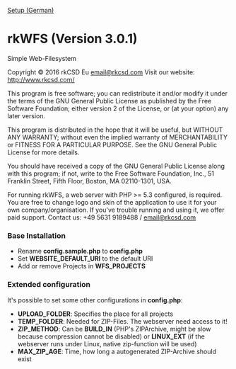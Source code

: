[Setup (German)](https://wiki.reneknipschild.net/comp:www:setuprkwfs)
# rkWFS (Version 3.0.1)
Simple Web-Filesystem

Copyright © 2016 rkCSD Eu <email@rkcsd.com>
Visit our website: http://www.rkcsd.com/

This program is free software; you can redistribute it and/or modify
it under the terms of the GNU General Public License as published by
the Free Software Foundation; either version 2 of the License, or
(at your option) any later version.

This program is distributed in the hope that it will be useful,
but WITHOUT ANY WARRANTY; without even the implied warranty of
MERCHANTABILITY or FITNESS FOR A PARTICULAR PURPOSE.  See the
GNU General Public License for more details.

You should have received a copy of the GNU General Public License
along with this program; if not, write to the Free Software
Foundation, Inc., 51 Franklin Street, Fifth Floor, Boston,
MA 02110-1301, USA.

For running rkWFS, a web server with PHP >= 5.3 configured, is required.
You are free to change logo and skin of the application to use it for
your own company/organisation. If you've trouble running and using it,
we offer paid support. Contact us: +49 5631 9189488 / email@rkcsd.com

### Base Installation

  * Rename **config.sample.php** to **config.php**
  * Set **WEBSITE_DEFAULT_URI** to the default URI
  * Add or remove Projects in **WFS_PROJECTS**

### Extended configuration

It's possible to set some other configurations in **config.php**:

  * **UPLOAD_FOLDER**: Specifies the place for all projects
  * **TEMP_FOLDER**: Needed for ZIP-Files. The webserver need access to it!
  * **ZIP_METHOD**: Can be __BUILD_IN__ (PHP's ZIPArchive, might be slow because compression cannot be disabled) or __LINUX_EXT__ (if the webserver runs under Linux, native zip-function will be used)
  * **MAX_ZIP_AGE**: Time, how long a autogenerated ZIP-Archive should exist
